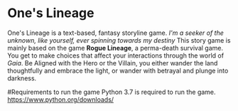 # One's Lineage
One's Lineage is a text-based, fantasy storyline game.
_I'm a seeker of the unknown, like yourself, ever spinning towards my destiny_
This story game is mainly based on the game **Rogue Lineage**, a perma-death survival game. You get to make choices that affect your interactions through the world of _Gaia_. Be Aligned with the Hero or the Villain, you either wander the land thoughtfully and embrace the light, or wander with betrayal and plunge into darkness.

#Requirements to run the game
Python 3.7 is required to run the game. https://www.python.org/downloads/
